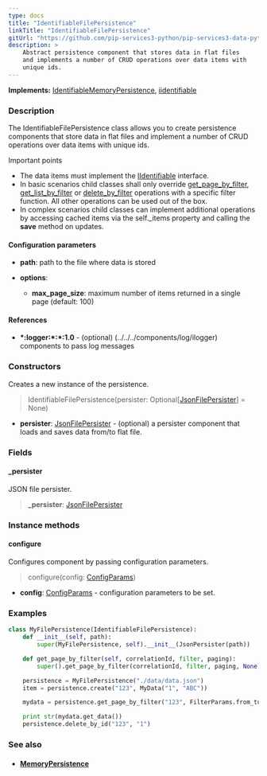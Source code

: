 ```yaml
---
type: docs
title: "IdentifiableFilePersistence"
linkTitle: "IdentifiableFilePersistence"
gitUrl: "https://github.com/pip-services3-python/pip-services3-data-python"
description: >
    Abstract persistence component that stores data in flat files
    and implements a number of CRUD operations over data items with
    unique ids. 
---
```


**Implements:** [IdentifiableMemoryPersistence](../identifiable_memory_persistence), [iidentifiable](../../../commons/data/iidentifiable)

### Description

The IdentifiableFilePersistence class allows you to create persistence components that store data in flat files and implement a number of CRUD operations over data items with unique ids.

Important points

- The data items must implement the [IIdentifiable](../../../commons/data/iidentifiable) interface.
- In basic scenarios child classes shall only override [get_page_by_filter](../memory_persistence/#get_page_by_filter), [get_list_by_filter](../memory_persistence/#get_list_by_filter) or [delete_by_filter](../memory_persistence/#delete_by_filter) operations with a specific filter function. All other operations can be used out of the box. 
- In complex scenarios child classes can implement additional operations by accessing cached items via the self._items property and calling the **save** method on updates.

#### Configuration parameters

- **path**: path to the file where data is stored

- **options**:
    - **max_page_size**: maximum number of items returned in a single page (default: 100)

#### References
- **\*:logger:\*:\*:1.0** - (optional) (../../../components/log/ilogger) components to pass log messages


### Constructors
Creates a new instance of the persistence.

> IdentifiableFilePersistence(persister: Optional[[JsonFilePersister](../json_file_persister)] = None)

- **persister**: [JsonFilePersister](../json_file_persister) - (optional) a persister component that loads and saves data from/to flat file.

### Fields

<span class="hide-title-link">

#### _persister
JSON file persister.
> **_persister**: [JsonFilePersister](../json_file_persister)

</span>


### Instance methods

#### configure
Configures component by passing configuration parameters.

> configure(config: [ConfigParams](../../../commons/config/config_params))

- **config**: [ConfigParams](../../../commons/config/config_params) - configuration parameters to be set.

### Examples

```python
class MyFilePersistence(IdentifiableFilePersistence):
    def __init__(self, path):
        super(MyFilePersistence, self).__init__(JsonPersister(path))

    def get_page_by_filter(self, correlationId, filter, paging):
        super().get_page_by_filter(correlationId, filter, paging, None)

    persistence = MyFilePersistence("./data/data.json")
    item = persistence.create("123", MyData("1", "ABC"))

    mydata = persistence.get_page_by_filter("123", FilterParams.from_tuples("name", "ABC"), None, None)

    print str(mydata.get_data())
    persistence.delete_by_id("123", "1")

```


### See also
- #### [MemoryPersistence](../memory_persistence)
